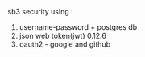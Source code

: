 sb3 security using :
1. username-password + postgres db
2. json web token(jwt) 0.12.6
3. oauth2 - google and github
